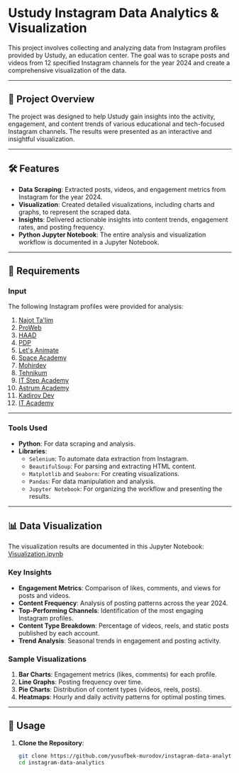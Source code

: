 # Ustudy Instagram Data Analytics & Visualization  

This project involves collecting and analyzing data from Instagram profiles provided by Ustudy, an education center. The goal was to scrape posts and videos from 12 specified Instagram channels for the year 2024 and create a comprehensive visualization of the data.

---

## 📌 Project Overview  

The project was designed to help Ustudy gain insights into the activity, engagement, and content trends of various educational and tech-focused Instagram channels. The results were presented as an interactive and insightful visualization.

---

## 🛠️ Features  

- **Data Scraping**: Extracted posts, videos, and engagement metrics from Instagram for the year 2024.
- **Visualization**: Created detailed visualizations, including charts and graphs, to represent the scraped data.
- **Insights**: Delivered actionable insights into content trends, engagement rates, and posting frequency.
- **Python Jupyter Notebook**: The entire analysis and visualization workflow is documented in a Jupyter Notebook.

---

## 📄 Requirements  

### Input  

The following Instagram profiles were provided for analysis:

1. [Najot Ta'lim](https://www.instagram.com/najottalim/)  
2. [ProWeb](https://www.instagram.com/proweb.uz/)  
3. [HAAD](https://www.instagram.com/haad_uz/)  
4. [PDP](https://www.instagram.com/pdpuz/)  
5. [Let's Animate](https://www.instagram.com/letsanimateuz/)  
6. [Space Academy](https://www.instagram.com/spaceacademy.uz/)  
7. [Mohirdev](https://www.instagram.com/mohirdev/)  
8. [Tehnikum](https://www.instagram.com/tehnikum.school/)  
9. [IT Step Academy](https://www.instagram.com/itstep.tashkent/)  
10. [Astrum Academy](https://www.instagram.com/astrumuz/)  
11. [Kadirov Dev](https://www.instagram.com/kadirovdev/reels/)  
12. [IT Academy](https://www.instagram.com/itacademy_uz/)  

---

### Tools Used  

- **Python**: For data scraping and analysis.  
- **Libraries**:  
  - `Selenium`: To automate data extraction from Instagram.  
  - `BeautifulSoup`: For parsing and extracting HTML content.  
  - `Matplotlib` and `Seaborn`: For creating visualizations.  
  - `Pandas`: For data manipulation and analysis.  
  - `Jupyter Notebook`: For organizing the workflow and presenting the results.

---

## 📊 Data Visualization  

The visualization results are documented in this Jupyter Notebook:  
[Visualization.ipynb](https://github.com/yusufbek-murodov/instagram-data-analytics/blob/main/Visualization.ipynb)  

### Key Insights  

- **Engagement Metrics**: Comparison of likes, comments, and views for posts and videos.  
- **Content Frequency**: Analysis of posting patterns across the year 2024.  
- **Top-Performing Channels**: Identification of the most engaging Instagram profiles.  
- **Content Type Breakdown**: Percentage of videos, reels, and static posts published by each account.  
- **Trend Analysis**: Seasonal trends in engagement and posting activity.

### Sample Visualizations  

1. **Bar Charts**: Engagement metrics (likes, comments) for each profile.  
2. **Line Graphs**: Posting frequency over time.  
3. **Pie Charts**: Distribution of content types (videos, reels, posts).  
4. **Heatmaps**: Hourly and daily activity patterns for optimal posting times.

---

## 🚀 Usage  

1. **Clone the Repository**:  

   ```bash
   git clone https://github.com/yusufbek-murodov/instagram-data-analytics.git
   cd instagram-data-analytics
